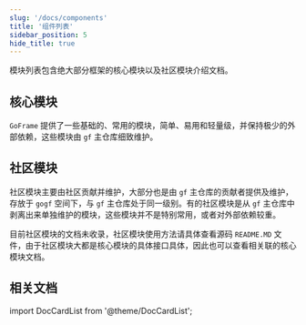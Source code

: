 ```yaml
---
slug: '/docs/components'
title: '组件列表'
sidebar_position: 5
hide_title: true
---
```


模块列表包含绝大部分框架的核心模块以及社区模块介绍文档。

## 核心模块

`GoFrame` 提供了一些基础的、常用的模块，简单、易用和轻量级，并保持极少的外部依赖，这些模块由 `gf` 主仓库细致维护。

## 社区模块

社区模块主要由社区贡献并维护，大部分也是由 `gf` 主仓库的贡献者提供及维护，存放于 `gogf` 空间下，与 `gf` 主仓库处于同一级别。有的社区模块是从 `gf` 主仓库中剥离出来单独维护的模块，这些模块并不是特别常用，或者对外部依赖较重。

目前社区模块的文档未收录，社区模块使用方法请具体查看源码 `README.MD` 文件，由于社区模块大都是核心模块的具体接口具体，因此也可以查看相关联的核心模块文档。

## 相关文档

import DocCardList from '@theme/DocCardList';

<DocCardList />